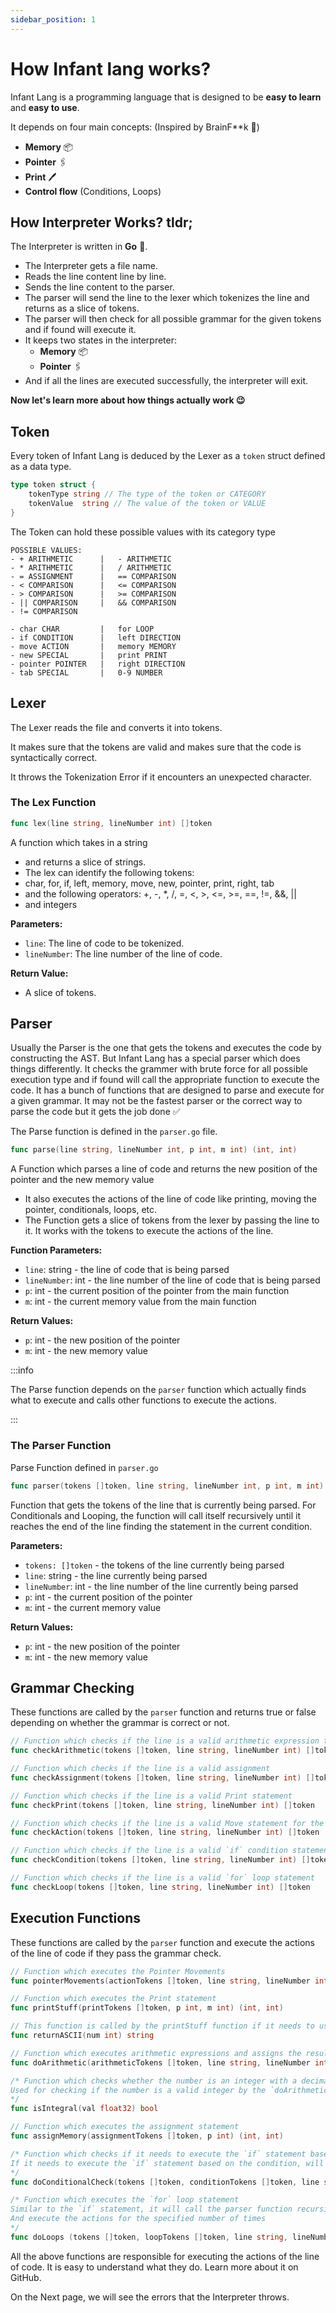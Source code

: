 ```yaml
---
sidebar_position: 1
---
```


# How Infant lang works?

Infant Lang is a programming language that is designed to be **easy to learn** and **easy to use**.

It depends on four main concepts: (Inspired by BrainF**k 🧠)
- **Memory** 📦
- **Pointer** 🖇
- **Print** 🖊
- **Control flow** (Conditions, Loops)

## How Interpreter Works? tldr;
The Interpreter is written in **Go** 🐹. 

- The Interpreter gets a file name.
- Reads the line content line by line.
- Sends the line content to the parser.
- The parser will send the line to the lexer which tokenizes the line and returns as a slice of tokens.
- The parser will then check for all possible grammar for the given tokens and if found will execute it.
- It keeps two states in the interpreter:
  - **Memory** 📦
  - **Pointer** 🖇
- And if all the lines are executed successfully, the interpreter will exit.

**Now let's learn more about how things actually work 😉**

## Token
Every token of Infant Lang is deduced by the Lexer as a `token` struct defined as a data type.
```go
type token struct {
	tokenType string // The type of the token or CATEGORY
	tokenValue  string // The value of the token or VALUE
}
```

The Token can hold these possible values with its category type
```
POSSIBLE VALUES:
- + ARITHMETIC		|	- ARITHMETIC
- * ARITHMETIC		| 	/ ARITHMETIC
- = ASSIGNMENT		|	== COMPARISON
- < COMPARISON		|	<= COMPARISON
- > COMPARISON		|	>= COMPARISON
- || COMPARISON		|	&& COMPARISON
- != COMPARISON

- char CHAR			| 	for LOOP
- if CONDITION		|	left DIRECTION
- move ACTION		|	memory MEMORY
- new SPECIAL		| 	print PRINT
- pointer POINTER	| 	right DIRECTION
- tab SPECIAL		|	0-9 NUMBER
```

## Lexer
The Lexer reads the file and converts it into tokens.

It makes sure that the tokens are valid and makes sure that the code is syntactically correct.

It throws the Tokenization Error if it encounters an unexpected character.

### The Lex Function

```go title="lexer.go"
func lex(line string, lineNumber int) []token
```

A function which takes in a string
- and returns a slice of strings.
- The lex can identify the following tokens:
- char, for, if, left, memory, move, new, pointer, print, right, tab
- and the following operators: +, -, *, /, =, <, >, <=, >=, ==, !=, &&, ||
- and integers

**Parameters:**
- `line`: The line of code to be tokenized.
- `lineNumber`: The line number of the line of code.

**Return Value:**
- A slice of tokens.


## Parser
Usually the Parser is the one that gets the tokens and executes the code by constructing the AST.
But Infant Lang has a special parser which does things differently. It checks the grammer with brute force for all possible execution type and if found will call the appropriate function to execute the code. It has a bunch of functions that are designed to parse and execute for a given grammar. It may not be the fastest parser or the correct way to parse the code but it gets the job done ✅

The Parse function is defined in the `parser.go` file.
```go
func parse(line string, lineNumber int, p int, m int) (int, int)
```
A Function which parses a line of code and returns the new position of the pointer and the new memory value
- It also executes the actions of the line of code like printing, moving the pointer, conditionals, loops, etc.
- The Function gets a slice of tokens from the lexer by passing the line to it. It works with the tokens to execute the actions of the line.

**Function Parameters:**
- `line`: string - the line of code that is being parsed
- `lineNumber`: int - the line number of the line of code that is being parsed
- `p`: int - the current position of the pointer from the main function
- `m`: int - the current memory value from the main function

**Return Values:**
- `p`: int - the new position of the pointer
- `m`: int - the new memory value


:::info

The Parse function depends on the `parser` function which actually finds what to execute and calls other functions to execute the actions.

:::

### The Parser Function
Parse Function defined in `parser.go`
```go title="parser.go"
func parser(tokens []token, line string, lineNumber int, p int, m int) (int, int)
```

Function that gets the tokens of the line that is currently being parsed.
For Conditionals and Looping, the function will call itself recursively until it
reaches the end of the line finding the statement in the current condition.

**Parameters:**
- `tokens: []token` - the tokens of the line currently being parsed
- `line`: string - the line currently being parsed
- `lineNumber`: int - the line number of the line currently being parsed
- `p`: int - the current position of the pointer
- `m`: int - the current memory value

**Return Values:**
- `p`: int - the new position of the pointer
- `m`: int - the new memory value

## Grammar Checking
These functions are called by the `parser` function and returns true or false depending on whether the grammar is correct or not.

```go title="functions.go"
// Function which checks if the line is a valid arithmetic expression to perform
func checkArithmetic(tokens []token, line string, lineNumber int) []token

// Function which checks if the line is a valid assignment
func checkAssignment(tokens []token, line string, lineNumber int) []token

// Function which checks if the line is a valid Print statement
func checkPrint(tokens []token, line string, lineNumber int) []token

// Function which checks if the line is a valid Move statement for the pointer
func checkAction(tokens []token, line string, lineNumber int) []token

// Function which checks if the line is a valid `if` condition statement
func checkCondition(tokens []token, line string, lineNumber int) []token

// Function which checks if the line is a valid `for` loop statement
func checkLoop(tokens []token, line string, lineNumber int) []token
```

## Execution Functions
These functions are called by the `parser` function and execute the actions of the line of code if they pass the grammar check. 

```go title="functions.go"
// Function which executes the Pointer Movements
func pointerMovements(actionTokens []token, line string, lineNumber int, p int, m int) (int, int)

// Function which executes the Print statement
func printStuff(printTokens []token, p int, m int) (int, int)

// This function is called by the printStuff function if it needs to use the `char` function
func returnASCII(num int) string 

// Function which executes arithmetic expressions and assigns the result to the memory
func doArithmetic(arithmeticTokens []token, line string, lineNumber int, p int, m int) (int, int)

/* Function which checks whether the number is an integer with a decimal zero. 
Used for checking if the number is a valid integer by the `doArithmetic` function
*/
func isIntegral(val float32) bool

// Function which executes the assignment statement
func assignMemory(assignmentTokens []token, p int) (int, int)

/* Function which checks if it needs to execute the `if` statement based on the condition
If it needs to execute the `if` statement based on the condition, will call the parser function recursively to parse the statement //and execute the actions.
*/
func doConditionalCheck(tokens []token, conditionTokens []token, line string, lineNumber int, p int, m int) (int, int)

/* Function which executes the `for` loop statement
Similar to the `if` statement, it will call the parser function recursively to parse the statement 
And execute the actions for the specified number of times
*/
func doLoops (tokens []token, loopTokens []token, line string, lineNumber int, p int, m int ) (int, int)
```

All the above functions are responsible for executing the actions of the line of code. It is easy to understand what they do. Learn more about it on GitHub.

On the Next page, we will see the errors that the Interpreter throws.